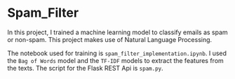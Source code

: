 # Spam_Filter
In this project, I trained a machine learning model to classify emails as spam or non-spam. 
This project makes use of Natural Language Processing.

The notebook used for training is `spam_filter_implementation.ipynb`.
I used the `Bag of Words` model and the `TF-IDF` models to extract the features from the texts.
The script for the Flask REST Api is `spam.py`.
